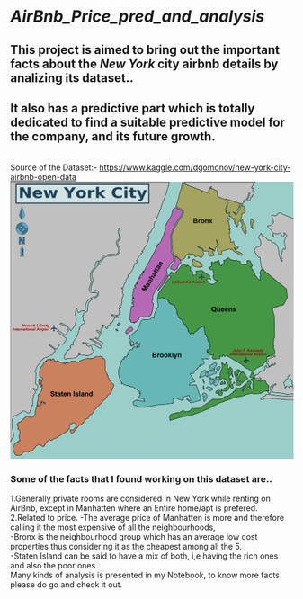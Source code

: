 # _AirBnb_Price_pred_and_analysis_
## This project is aimed to bring out the important facts about the _New_ _York_ city airbnb details by analizing its dataset..
## It also has a predictive part which is totally dedicated to find a suitable predictive model for the company, and its future growth.
\
Source of the Dataset:- https://www.kaggle.com/dgomonov/new-york-city-airbnb-open-data
<img src="airbnb_image/New_York_Map.png">
### Some of the facts that I found working on this dataset are..
1.Generally private rooms are considered in New York while renting on AirBnb, except in Manhatten where an Entire home/apt is prefered.\
2.Related to price.
  -The average price of Manhatten is more and therefore calling it the most expensive of all the neighbourhoods,\
  -Bronx is the neighbourhood group which has an average low cost properties thus considering it as the cheapest among all the 5.\
  -Staten Island can be said to have a mix of both, i,e having the rich ones and also the poor ones..\
Many kinds of analysis is presented in my Notebook, to know more facts please do go and check it out.
